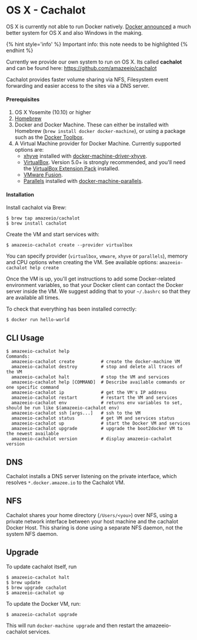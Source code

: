 # OS X - Cachalot

 OS X is currently not able to run Docker natively. [Docker announced](https://blog.docker.com/2016/03/docker-for-mac-windows-beta/) a much better system for OS X and also Windows in the making. 

{% hint style='info' %}
Important info: this note needs to be highlighted
{% endhint %}

Currently we provide our own system to run on OS X. Its called **cachalot** and can be found here: https://github.com/amazeeio/cachalot

Cachalot provides faster volume sharing via NFS, Filesystem event forwarding and easier access to the sites via a DNS server.

#### Prerequisites

1. OS X Yosemite (10.10) or higher
1. [Homebrew](https://github.com/Homebrew/homebrew)
1. Docker and Docker Machine. These can either be installed with Homebrew (`brew install docker docker-machine`), or using a package such as the [Docker Toolbox](https://www.docker.com/products/docker-toolbox).
1. A Virtual Machine provider for Docker Machine. Currently supported options are:
    * [xhyve](http://www.xhyve.org/) installed with [docker-machine-driver-xhyve](https://github.com/zchee/docker-machine-driver-xhyve#install).
    * [VirtualBox](https://www.virtualbox.org). Version 5.0+ is strongly recommended, and you'll need the [VirtualBox Extension Pack](https://www.virtualbox.org/wiki/Downloads) installed.
    * [VMware Fusion](http://www.vmware.com/products/fusion).
    * [Parallels](https://www.parallels.com/products/desktop/) installed with [docker-machine-parallels](https://github.com/Parallels/docker-machine-parallels).

#### Installation

Install cachalot via Brew:

    $ brew tap amazeeio/cachalot
    $ brew install cachalot

Create the VM and start services with:

    $ amazeeio-cachalot create --provider virtualbox

You can specify provider (`virtualbox`, `vmware`, `xhyve` or `parallels`), memory and CPU options when creating the VM. See available options: `amazeeio-cachalot help create`

Once the VM is up, you'll get instructions to add some Docker-related environment variables, so that your Docker client can contact the Docker server inside the VM. We suggest adding that to your `~/.bashrc` so that they are available all times.

To check that everything has been installed correctly:

    $ docker run hello-world

## CLI Usage

```
$ amazeeio-cachalot help
Commands:
  amazeeio-cachalot create          # create the docker-machine VM
  amazeeio-cachalot destroy         # stop and delete all traces of the VM
  amazeeio-cachalot halt            # stop the VM and services
  amazeeio-cachalot help [COMMAND]  # Describe available commands or one specific command
  amazeeio-cachalot ip              # get the VM's IP address
  amazeeio-cachalot restart         # restart the VM and services
  amazeeio-cachalot env             # returns env variables to set, should be run like $(amazeeio-cachalot env)
  amazeeio-cachalot ssh [args...]   # ssh to the VM
  amazeeio-cachalot status          # get VM and services status
  amazeeio-cachalot up              # start the Docker VM and services
  amazeeio-cachalot upgrade         # upgrade the boot2docker VM to the newest available
  amazeeio-cachalot version         # display amazeeio-cachalot version
```

## DNS

Cachalot installs a DNS server listening on the private interface, which resolves `*.docker.amazee.io` to the Cachalot VM.

## NFS

Cachalot shares your home directory (`/Users/<you>`) over NFS, using a private network interface between your host machine and the cachalot Docker Host. This sharing is done using a separate NFS daemon, not the system NFS daemon.

## Upgrade

To update cachalot itself, run

    $ amazeeio-cachalot halt
    $ brew update
    $ brew upgrade cachalot
    $ amazeeio-cachalot up

To update the Docker VM, run:

    $ amazeeio-cachalot upgrade

This will run `docker-machine upgrade` and then restart the amazeeio-cachalot services.

